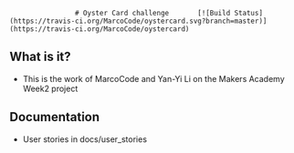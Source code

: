 					# Oyster Card challenge       [![Build Status](https://travis-ci.org/MarcoCode/oystercard.svg?branch=master)](https://travis-ci.org/MarcoCode/oystercard)

What is it?
----------

* This is the work of MarcoCode and Yan-Yi Li on the Makers Academy Week2 project


Documentation
-------------

* User stories in docs/user_stories


